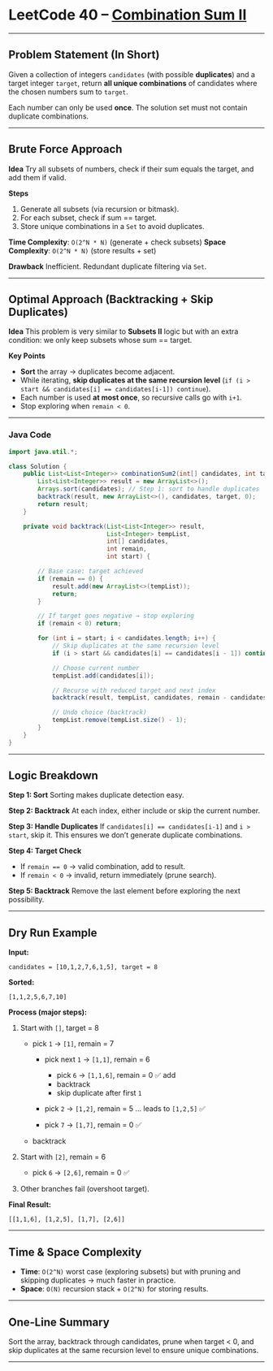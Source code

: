 
# LeetCode 40 – [Combination Sum II](https://leetcode.com/problems/combination-sum-ii/)

---

## Problem Statement (In Short)

Given a collection of integers `candidates` (with possible **duplicates**) and a target integer `target`, return **all unique combinations** of candidates where the chosen numbers sum to `target`.

Each number can only be used **once**.
The solution set must not contain duplicate combinations.

---

## Brute Force Approach

**Idea**
Try all subsets of numbers, check if their sum equals the target, and add them if valid.

**Steps**

1. Generate all subsets (via recursion or bitmask).
2. For each subset, check if sum == target.
3. Store unique combinations in a `Set` to avoid duplicates.

**Time Complexity**: `O(2^N * N)` (generate + check subsets)
**Space Complexity**: `O(2^N * N)` (store results + set)

**Drawback**
Inefficient. Redundant duplicate filtering via `Set`.

---

## Optimal Approach (Backtracking + Skip Duplicates)

**Idea**
This problem is very similar to **Subsets II** logic but with an extra condition:
we only keep subsets whose sum == target.

**Key Points**

* **Sort** the array → duplicates become adjacent.
* While iterating, **skip duplicates at the same recursion level** (`if (i > start && candidates[i] == candidates[i-1]) continue`).
* Each number is used **at most once**, so recursive calls go with `i+1`.
* Stop exploring when `remain < 0`.

---

### Java Code

```java
import java.util.*;

class Solution {
    public List<List<Integer>> combinationSum2(int[] candidates, int target) {
        List<List<Integer>> result = new ArrayList<>();
        Arrays.sort(candidates); // Step 1: sort to handle duplicates
        backtrack(result, new ArrayList<>(), candidates, target, 0);
        return result;
    }

    private void backtrack(List<List<Integer>> result,
                           List<Integer> tempList,
                           int[] candidates,
                           int remain,
                           int start) {

        // Base case: target achieved
        if (remain == 0) {
            result.add(new ArrayList<>(tempList));
            return;
        }

        // If target goes negative → stop exploring
        if (remain < 0) return;

        for (int i = start; i < candidates.length; i++) {
            // Skip duplicates at the same recursion level
            if (i > start && candidates[i] == candidates[i - 1]) continue;

            // Choose current number
            tempList.add(candidates[i]);

            // Recurse with reduced target and next index
            backtrack(result, tempList, candidates, remain - candidates[i], i + 1);

            // Undo choice (backtrack)
            tempList.remove(tempList.size() - 1);
        }
    }
}
```

---

## Logic Breakdown

**Step 1: Sort**
Sorting makes duplicate detection easy.

**Step 2: Backtrack**
At each index, either include or skip the current number.

**Step 3: Handle Duplicates**
If `candidates[i] == candidates[i-1]` and `i > start`, skip it.
This ensures we don’t generate duplicate combinations.

**Step 4: Target Check**

* If `remain == 0` → valid combination, add to result.
* If `remain < 0` → invalid, return immediately (prune search).

**Step 5: Backtrack**
Remove the last element before exploring the next possibility.

---

## Dry Run Example

**Input:**

```
candidates = [10,1,2,7,6,1,5], target = 8
```

**Sorted:**

```
[1,1,2,5,6,7,10]
```

**Process (major steps):**

1. Start with `[]`, target = 8

   * pick `1` → `[1]`, remain = 7

     * pick next `1` → `[1,1]`, remain = 6

       * pick `6` → `[1,1,6]`, remain = 0 ✅ add
       * backtrack
       * skip duplicate after first `1`
     * pick `2` → `[1,2]`, remain = 5 … leads to `[1,2,5]` ✅
     * pick `7` → `[1,7]`, remain = 0 ✅
   * backtrack

2. Start with `[2]`, remain = 6

   * pick `6` → `[2,6]`, remain = 0 ✅

3. Other branches fail (overshoot target).

**Final Result:**

```
[[1,1,6], [1,2,5], [1,7], [2,6]]
```

---

## Time & Space Complexity

* **Time**: `O(2^N)` worst case (exploring subsets) but with pruning and skipping duplicates → much faster in practice.
* **Space**: `O(N)` recursion stack + `O(2^N)` for storing results.

---

## One-Line Summary

Sort the array, backtrack through candidates, prune when target < 0, and skip duplicates at the same recursion level to ensure unique combinations.

---
